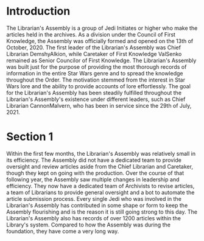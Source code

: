 # Introduction
The Librarian's Assembly is a group of Jedi Initiates or higher who make the articles held in the archives.
As a division under the Council of First Knowledge, the Assembly was officially formed and opened on the 13th of October, 2020.
The first leader of the Librarian's Assembly was Chief Librarian DemshyAlkion, while Caretaker of First Knowledge ValSenko remained as Senior Councilor of First Knowledge.
The Librarian's Assembly was built just for the purpose of providing the most thorough records of information in the entire Star Wars genre and to spread the knowledge throughout the Order.
The motivation stemmed from the interest in Star Wars lore and the ability to provide accounts of lore effortlessly.
The goal for the Librarian's Assembly has been steadily fulfilled throughout the Librarian's Assembly's existence under different leaders, such as Chief Librarian CannonMalvern, who has been in service since the 29th of July, 2021.

# Section 1
Within the first few months, the Librarian's Assembly was relatively small in its efficiency.
The Assembly did not have a dedicated team to provide oversight and review articles aside from the Chief Librarian and Caretaker, though they kept on going with the production.
Over the course of that following year, the Assembly saw multiple changes in leadership and efficiency.
They now have a dedicated team of Archivists to revise articles, a team of Librarians to provide general oversight and a bot to automate the article submission process.
Every single Jedi who was involved in the Librarian's Assembly has contributed in some shape or form to keep the Assembly flourishing and is the reason it is still going strong to this day.
The Librarian's Assembly also has records of over 1200 articles within the Library's system.
Compared to how the Assembly was during the foundation, they have come a very long way.